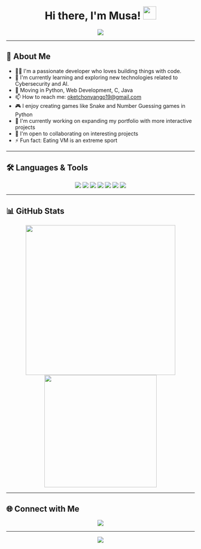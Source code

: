 <h1 align="center">Hi there, I'm Musa! <img src="https://media.giphy.com/media/hvRJCLFzcasrR4ia7z/giphy.gif" width="35"></h1>
<p align="center">
  <img src="https://readme-typing-svg.demolab.com?font=Fira+Code&size=24&pause=1000&color=36BCF7&center=true&vCenter=true&width=435&lines=Welcome+to+my+GitHub+Profile!;We+Move."/>
</p>

---

## 🚀 About Me

- 👨‍💻 I'm a passionate developer who loves building things with code.
- 🌱 I'm currently learning and exploring new technologies related to Cybersecurity and AI.
- 💬 Moving in Python, Web Development, C, Java
- 📫 How to reach me: oketchonyango19@gmail.com
- 🎮 I enjoy creating games like Snake and Number Guessing games in Python
- 🔭 I'm currently working on expanding my portfolio with more interactive projects
- 🤝 I'm open to collaborating on interesting projects
- ⚡ Fun fact: Eating VM is an extreme sport

---

## 🛠️ Languages & Tools
<p align="center">
  <img src="https://img.shields.io/badge/Python-3670A0?style=for-the-badge&logo=python&logoColor=ffdd54"/>
  <img src="https://img.shields.io/badge/HTML5-E34F26?style=for-the-badge&logo=html5&logoColor=white"/>
  <img src="https://img.shields.io/badge/C-00599C?style=for-the-badge&logo=c&logoColor=white"/>
  <img src="https://img.shields.io/badge/Java-ED8B00?style=for-the-badge&logo=java&logoColor=white"/>
  <img src="https://img.shields.io/badge/TypeScript-007ACC?style=for-the-badge&logo=typescript&logoColor=white"/>
  <img src="https://img.shields.io/badge/CSS3-1572B6?style=for-the-badge&logo=css3&logoColor=white"/>
  <img src="https://img.shields.io/badge/JavaScript-F7DF1E?style=for-the-badge&logo=javascript&logoColor=black"/>
</p>

---

## 📊 GitHub Stats
<p align="center">
  <img src="https://github-readme-stats.vercel.app/api?username=panna254&show_icons=true&theme=radical" width="400"/>
  <img src="https://github-readme-stats.vercel.app/api/top-langs/?username=panna254&layout=compact&theme=radical" width="300"/>
</p>

---

## 🌐 Connect with Me
<p align="center">
  <a href="oketchonyango19.com"><img src="https://img.shields.io/badge/Email-D14836?style=for-the-badge&logo=gmail&logoColor=white"/></a>
 </p>

---

<p align="center">
  <img src="https://capsule-render.vercel.app/api?type=waving&color=gradient&height=100&section=footer"/>
</p> 
